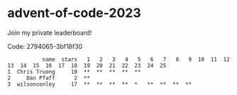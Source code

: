 # advent-of-code-2023

Join my private leaderboard!

Code: 2794065-3bf18f30 

```leaderboard
           name  stars   1   2   3   4   5   6   7   8   9  10  11  12  13  14  15  16  17  18  19  20  21  22  23  24  25
1  Chris Truong     10  **  **  **  **  **                                                                                
2     Dan Pfaff      2  **                                                                                                
3  wilsonconley     17  **  **  **  **  *   **  **  **  **                                                                
```

